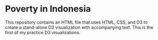 # Poverty in Indonesia

This repository contains an HTML file that uses HTML, CSS, and D3 to create a stand-alone D3 visualization with accompanying text.
This is the first of my practice D3 visualizations.
